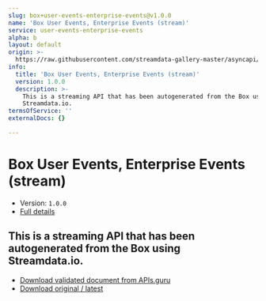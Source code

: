 ```yaml
---
slug: box+user-events-enterprise-events@v1.0.0
name: 'Box User Events, Enterprise Events (stream)'
service: user-events-enterprise-events
alpha: b
layout: default
origin: >-
  https://raw.githubusercontent.com/streamdata-gallery-master/asyncapi/master/_listings/box/box-user-events-enterprise-events-stream-async.md
info:
  title: 'Box User Events, Enterprise Events (stream)'
  version: 1.0.0
  description: >-
    This is a streaming API that has been autogenerated from the Box using
    Streamdata.io.
termsOfService: ''
externalDocs: {}

---
```

# Box User Events, Enterprise Events (stream)

* Version: `1.0.0`
* [Full details](../html/box+user-events-enterprise-events@v1.0.0.html)



## This is a streaming API that has been autogenerated from the Box using Streamdata.io.



* [Download validated document from APIs.guru](https://raw.githubusercontent.com/APIs-guru/asyncapi-directory/master/docs/APIs/box%2Buser-events-enterprise-events%40v1.0.0.yaml)
* [Download original / latest](https://raw.githubusercontent.com/streamdata-gallery-master/asyncapi/master/_listings/box/box-user-events-enterprise-events-stream-async.md)

<script type="application/ld+json">
{
  "@context": "http://schema.org/",
  "@type": "WebAPI",
  "description": "This is a streaming API that has been autogenerated from the Box using Streamdata.io.",
  "documentation": "",

  "name": "Box User Events, Enterprise Events (stream)"
}
</script>

